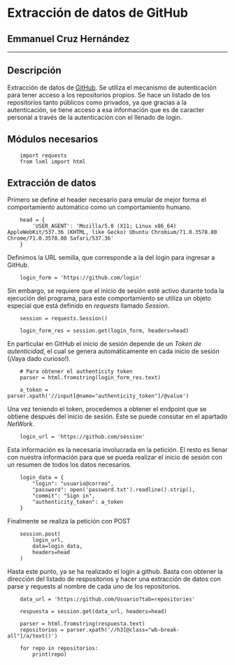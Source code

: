 # Extracción de datos de GitHub
## Emmanuel Cruz Hernández

----

## Descripción

Extracción de datos de [GitHub](https://github.com/). Se utiliza el mecanismo de autenticación para tener acceso a los repositorios propios. Se hace un listado de los repositorios tanto públicos como privados, ya que gracias a la autenticación, se tiene acceso a esa información que es de caracter personal a través de la autenticación con el llenado de login.

## Módulos necesarios

        import requests
        from lxml import html

## Extracción de datos

Primero se define el header necesario para emular de mejor forma el comportamiento automático como un comportamiento humano.

        head = {
            'USER_AGENT': 'Mozilla/5.0 (X11; Linux x86_64) AppleWebKit/537.36 (KHTML, like Gecko) Ubuntu Chromium/71.0.3578.80 Chrome/71.0.3578.80 Safari/537.36'
        }

Definimos la URL semilla, que corresponde a la del login para ingresar a GitHub.

        login_form = 'https://github.com/login'

Sin embargo, se requiere que el inicio de sesión esté activo durante toda la ejecución del programa, para este comportamiento se utiliza un objeto especial que está definido en _requests_ llamado _Session_.

        session = requests.Session()

        login_form_res = session.get(login_form, headers=head)

En particular en GitHub el inicio de sesión depende de un _Token de autenticidad_, el cual se genera automáticamente en cada inicio de sesión (¡Vaya dado curioso!). 

        # Para obtener el authenticity token
        parser = html.fromstring(login_form_res.text)

        a_token = parser.xpath('//input[@name="authenticity_token"]/@value')

Una vez teniendo el token, procedemos a obtener el endpoint que se obtiene después del inicio de sesión. Este se puede consutar en el apartado _NetWork_.

        login_url = 'https://github.com/session'

Esta información es la necesaria involucrada en la petición. El resto es llenar con nuestra información para que se pueda realizar el inicio de sesión con un resumen de todos los datos necesarios.

        login_data = {
            "login": "usuario@correo",
            "password": open('password.txt').readline().strip(),
            "commit": "Sign in",
            "authenticity_token": a_token
        }

Finalmente se realiza la petición con POST

        session.post(
            login_url,
            data=login_data,
            headers=head
        )

Hasta este punto, ya se ha realizado el login a github. Basta con obtener la dirección del listado de respositorios y hacer una extracción de datos con parse y requests al nombre de cada uno de los repositorios.

        data_url = 'https://github.com/Usuario?tab=repositories'

        respuesta = session.get(data_url, headers=head)

        parser = html.fromstring(respuesta.text)
        repositorios = parser.xpath('//h3[@class="wb-break-all"]/a/text()')

        for repo in repositorios:
            print(repo)